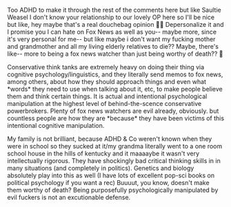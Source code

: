 Too ADHD to make it through the rest of the comments here but like Saultie Weasel I don't know your relationship to our lovely OP here so I'll be nice but like, hey maybe that's a real douchebag opinion 🤷🏻‍ Depersonalize it and I promise you I can hate on Fox News as well as you-- maybe more, since it's very personal for me-- but like maybe i don't want my fucking mother and grandmother and all my living elderly relatives to die?? Maybe, there's like-- more to being a fox news watcher than just being worthy of death?? 🤔

  

Conservative think tanks are extremely heavy on doing their thing via cognitive psychology/linguistics, and they literally send memos to fox news, among others, about how they should approach things and even what \*words\* they need to use when talking about it, etc, to make people believe them and think certain things. It is actual and intentional psychological manipulation at the highest level of behind-the-scence conservative powerbrokers. Plenty of fox news watchers are evil already, obviously. but countless people are how they are \*because\* they have been victims of this intentional cognitive manipulation.

  

My family is not brilliant, because ADHD & Co weren't known when they were in school so they sucked at it/my grandma literally went to a one room school house in the hills of kentucky and it maaaaybe it wasn't very intellectually rigorous. They have shockingly bad critical thinking skills in in many situations (and completely in politics). Genetics and biology absolutely play into this as well (I have lots of excellent pop-sci books on political psychology if you want a rec) Buuuut, you know, doesn't make them worthy of death? Being purposefully psychologically manipulated by evil fuckers is not an excutionable defense.